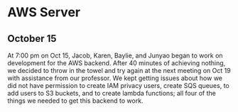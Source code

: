 # AWS Server
## October 15
At 7:00 pm on Oct 15, Jacob, Karen, Baylie, and Junyao began to work on development for the AWS backend. After 40 minutes of achieving nothing, we decided to throw in the towel and try again at the next meeting on Oct 19 with assistance from our professor. We kept getting issues about how we did not have permission to create IAM privacy users, create SQS queues, to add users to S3 buckets, and to create lambda functions; all four of the things we needed to get this backend to work.